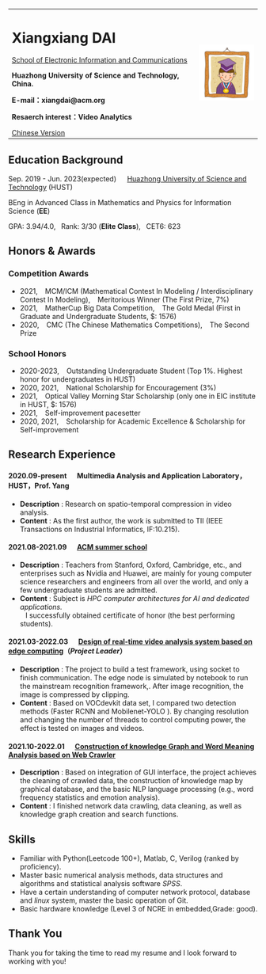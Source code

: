 <div>
<table border="0">
  <tr>
    <td>
      <h1> Xiangxiang DAI</h1>
      <a href="http://english.eic.hust.edu.cn/">School of Electronic Information and Communications</a>
      <p><b>Huazhong University of Science and Technology, China.</b></p>
      <p><b>E-mail：xiangdai@acm.org</b></p>
      <p><b>Resaerch interest：Video Analytics</b></p>
      <a href="/index.html">Chinese Version</a>
    </td>
    <td width="25%">
      <img src="/sample.jpg" width="100%">
    </td>
  </tr>
</table>
</div>

## Education Background
Sep. 2019 - Jun. 2023(expected) &emsp;   [Huazhong University of Science and Technology](http://english.hust.edu.cn/) (HUST)  

BEng in Advanced Class in Mathematics and Physics for Information Science (**EE**)

GPA: 3.94/4.0,&ensp; Rank: 3/30  (**Elite Class**),&ensp; CET6: 623

## Honors & Awards
### Competition Awards
+ 2021, &ensp; MCM/ICM (Mathematical Contest In Modeling / Interdisciplinary Contest In Modeling), &ensp; Meritorious Winner (The First Prize, 7%)
+ 2021, &ensp; MatherCup Big Data Competition, &ensp; The Gold Medal (First in Graduate and Undergraduate Students, $: 1576)
+ 2020, &ensp; CMC (The Chinese Mathematics Competitions), &ensp;  The Second Prize 
### School Honors
+ 2020-2023, &ensp; Outstanding Undergraduate Student  (Top 1%. Highest honor for undergraduates in HUST)     
+ 2020, 2021,   &ensp;   National Scholarship for Encouragement (3%) 
+ 2021, &ensp; Optical Valley Morning Star Scholarship (only one in EIC institute in HUST, $: 1576)
+ 2021, &ensp; Self-improvement pacesetter
+ 2020, 2021, &ensp; Scholarship for Academic Excellence & Scholarship for Self-improvement

## Research Experience
####  2020.09-present &emsp; Multimedia Analysis and Application Laboratory，HUST，Prof. Yang
- **Description** : Research on spatio-temporal compression in video analysis. 
- **Content** : As the first author,  the work is submitted to TII (IEEE Transactions on Industrial Informatics, IF:10.215).
####  2021.08-2021.09  &emsp; [ACM summer school](https://europe.acm.org/hpc-summer-school)     
- **Description** : Teachers from Stanford, Oxford, Cambridge, etc., and enterprises such as Nvidia and Huawei, are mainly for young computer science researchers and engineers from all over the world, and only a few undergraduate students are admitted.
- **Content** : Subject is  _HPC computer architectures for AI and dedicated applications._ &ensp;  
&ensp; I  successfully obtained certificate of honor (the best performing students).

####  2021.03-2022.03 &emsp; [Design of real-time video analysis system based on edge computing](https://github.com/daixiangxiang/object-detection.git)（_Project Leader_） 
- **Description** : The project to build a test framework, using socket to finish communication. The edge node is simulated by notebook to run the mainstream recognition framework,. After image recognition, the image is compressed by clipping.
- **Content** : Based on VOCdevkit data set, I compared two  detection methods (Faster RCNN and Mobilenet-YOLO ). By  changing resolution and changing the number of  threads to control computing power,  the effect is tested on images and videos.

####  2021.10-2022.01  &emsp; [Construction of knowledge Graph and Word Meaning Analysis based on Web Crawler](https://github.com/daixiangxiang/Crawler-knowledge-map-NLP.git)  
- **Description** : Based on integration of GUI interface, the project achieves the cleaning of crawled data, the construction of knowledge map by graphical database, and the basic NLP language processing (e.g., word frequency statistics and emotion analysis).
- **Content** : I finished network data crawling, data cleaning, as well as knowledge graph creation and search functions.


## Skills
- Familiar with Python(Leetcode 100+), Matlab, C, Verilog (ranked by proficiency).
- Master basic numerical analysis methods, data structures and algorithms and statistical analysis software *SPSS*.
- Have a certain understanding of computer network protocol, database and *linux* system, master the basic operation of Git.
- Basic hardware knowledge (Level 3 of NCRE in embedded,Grade: good).
## Thank You
Thank you for taking the time to read my resume and I look forward to working with you!


